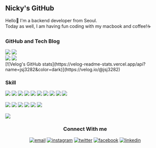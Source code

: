 <div id="introduction">
  <h2>Nicky's GitHub</h2>
  <p id="title">Hello👋 I'm a backend developer from Seoul.<br/>
    Today as well, I am having fun coding with my macbook and coffee!☕️
  </p>
</div>

<div>
  <h3>GitHub and Tech Blog</h3>
  <a href="https://github.com/nicky-day"><img src="https://hits.seeyoufarm.com/api/count/incr/badge.svg?url=https%3A%2F%2Fgithub.com%2Fnicky-day&count_bg=%23000000&title_bg=%23000000&icon=github.svg&icon_color=%23FFFFFF&title=Github&edge_flat=true"/></a>
  <a href="https://velog.io/@jsj3282"><img src="https://img.shields.io/badge/Tech%20Blog-11B48A?style=flat&logo=Vimeo&logoColor=white&link=https://velog.io/@jsj3282"/></a>
  <br/>
  <img src="https://github-readme-stats.vercel.app/api/top-langs/?username=nicky-day&theme=gotham">
  <img src="https://github-readme-stats.vercel.app/api?username=nicky-day&show_icons=true&theme=gotham">
<br/>
   [![Velog's GitHub stats](https://velog-readme-stats.vercel.app/api?name=jsj3282&color=dark)](https://velog.io/@jsj3282)
</div>

  <div>
  <h3>Skill</h3>
  <img src="https://img.shields.io/badge/JAVA-007396?style=flat&logo=java&logoColor=white"/> <img src="https://img.shields.io/badge/linux-FCC624?style=flat&logo=linux&logoColor=white"/> <img src="https://img.shields.io/badge/Spring-6DB33F?style=flat&logo=spring&logoColor=white"/> <img src="https://img.shields.io/badge/MySQL-4479A1?style=flat&logo=MySQL&logoColor=white"/> <img src="https://img.shields.io/badge/PostgreSQL-4169E1?style=flat&logo=PostgreSQL&logoColor=white"/> <img src="https://img.shields.io/badge/Jenkins-D24939?style=flat&logo=Jenkins&logoColor=white"/> <img src="https://img.shields.io/badge/Docker-2469ED?style=flat&logo=Docker&logoColor=white"/> <img src="https://img.shields.io/badge/Kubernetes-326CE5?style=flat&logo=Kubernetes&logoColor=white"/> <img src="https://img.shields.io/badge/aws-232F3E?style=flat&logo=aws&logoColor=white"/> <img src="https://img.shields.io/badge/github-181717?style=flat&logo=github&logoColor=white"/>
    <br/>
    <br/>
  <img src="https://img.shields.io/badge/kotlin-7F52FF?style=flat&logo=kotlin&logoColor=white"/> <img src="https://img.shields.io/badge/python-3776AB?style=flat&logo=python&logoColor=white"/> <img src="https://img.shields.io/badge/html5-E34F26?style=flat&logo=html5&logoColor=white"/> <img src="https://img.shields.io/badge/css3-1572B6?style=flat&logo=css3&logoColor=white"/> <img src="https://img.shields.io/badge/javascript-F7DF1E?style=flat&logo=javascript&logoColor=white"/> <img src="https://img.shields.io/badge/react-F7DF1E?style=flat&logo=61DAFB&logoColor=white"/>
</div>

<br/>
<div align="left">
  <img src="https://github-readme-stats.vercel.app/api?username=nicky-day&show_icons=true&theme=gotham">
</div>

<div align="right>
  <img src="https://github-readme-stats.vercel.app/api/top-langs/?username=nicky-day&theme=gotham">
</div>

<div align="center">
  <h3>Connect With me </h3>
  <a href="mailto:jeongseonju15@gmail.com"><img src="https://img.icons8.com/color/96/000000/gmail.png" alt="email"/></a>
  <a href="https://www.instagram.com/de_sj_awa"><img src="https://img.icons8.com/color/96/000000/instagram-new.png" alt="instagram"/></a>
  <a href="https://twitter.com/nicky_daynews"><img src="https://img.icons8.com/color/96/000000/twitter-squared.png" alt="twitter"/></a>
  <a href="https://www.facebook.com/jsj3282"><img src="https://img.icons8.com/color/96/000000/facebook.png" alt="facebook"/></a>
  <a href="https://www.linkedin.com/in/seonju-jeong-8787911b6"><img src="https://img.icons8.com/color/96/000000/linkedin.png" alt="linkedin"/></a>
</div>
